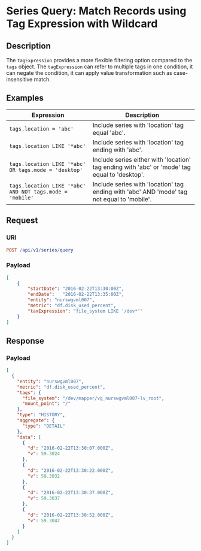 # Series Query: Match Records using Tag Expression with Wildcard

## Description

The `tagExpression` provides a more flexible filtering option compared to the `tags` object. The `tagExpression` can refer to multiple tags in one condition, it can negate the condition, it can apply value transformation such as case-insensitive match.

## Examples

| **Expression** | **Description** |
|---|---|
| `tags.location = 'abc'` | Include series with 'location' tag equal 'abc'. |
| `tags.location LIKE '*abc'` | Include series with 'location' tag ending with 'abc'. |
| `tags.location LIKE '*abc' OR tags.mode = 'desktop'` | Include series either with 'location' tag ending with 'abc' or 'mode' tag equal to 'desktop'. |
| `tags.location LIKE '*abc' AND NOT tags.mode = 'mobile'` | Include series with 'location' tag ending with 'abc' AND 'mode' tag not equal to 'mobile'. |

## Request

### URI

```elm
POST /api/v1/series/query
```

### Payload

```json
[
    {
        "startDate": "2016-02-22T13:30:00Z",
        "endDate":   "2016-02-22T13:35:00Z",
        "entity": "nurswgvml007",
        "metric": "df.disk_used_percent",
        "taxExpression": "file_system LIKE '/dev*'"
    }
]
```

## Response

### Payload

```json
[
  {
    "entity": "nurswgvml007",
    "metric": "df.disk_used_percent",
    "tags": {
      "file_system": "/dev/mapper/vg_nurswgvml007-lv_root",
      "mount_point": "/"
    },
    "type": "HISTORY",
    "aggregate": {
      "type": "DETAIL"
    },
    "data": [
      {
        "d": "2016-02-22T13:30:07.000Z",
        "v": 59.3024
      },
      {
        "d": "2016-02-22T13:30:22.000Z",
        "v": 59.3032
      },
      {
        "d": "2016-02-22T13:30:37.000Z",
        "v": 59.3037
      },
      {
        "d": "2016-02-22T13:30:52.000Z",
        "v": 59.3042
      }
    ]
  }
]
```
